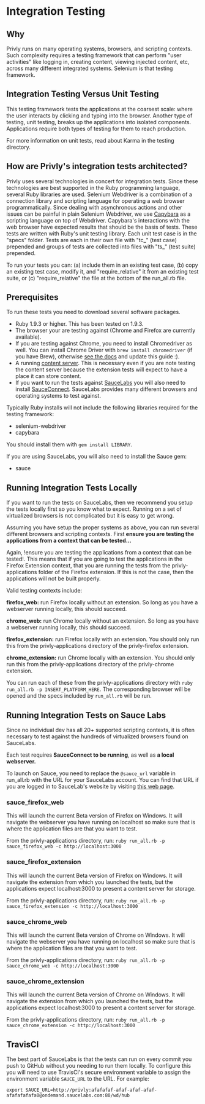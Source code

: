 # Integration Testing

## Why

Privly runs on many operating systems, browsers, and scripting contexts. Such
complexity requires a testing framework that can perform "user activities"
like logging in, creating content, viewing injected content, etc, across
many different integrated systems. Selenium is that testing framework.

## Integration Testing Versus Unit Testing

This testing framework tests the applications at the coarsest scale: where the
user interacts by clicking and typing into the browser. Another
type of testing, unit testing, breaks up the applications into isolated components.
Applications require both types of testing for them to reach production.

For more information on unit tests, read about Karma in the testing directory.

## How are Privly's integration tests architected?

Privly uses several technologies in concert for integration tests.
Since these technologies are best supported in the Ruby programming language,
several Ruby libraries are used. Selenium Webdriver is a combination of
a connection library and scripting language for operating a web browser
programmatically. Since dealing with asynchronous actions and other
issues can be painful in plain Selenium Webdriver, we use
[Capybara](https://github.com/jnicklas/capybara) as a scripting language
on top of Webdriver. Capybara's interactions with the web browser have expected
results that should be the basis of tests. These tests are written with
Ruby's unit testing library. Each unit test case is in the "specs" folder.
Tests are each in their own file with "tc_" (test case) prepended and groups of
tests are collected into files with "ts_" (test suite) prepended.

To run your tests you can: (a) include them in an existing test case,
(b) copy an existing test case, modify it, and "require_relative"
it from an existing test suite, or (c) "require_relative" the file at the bottom
of the run_all.rb file.

## Prerequisites

To run these tests you need to download several software packages.

* Ruby 1.9.3 or higher. This has been tested on 1.9.3.
* The browser your are testing against (Chrome and Firefox are currently available).
* If you are testing against Chrome, you need to install Chromedriver as well.
You can install Chrome Driver with `brew install chromedriver` (if you have Brew),
otherwise [see the docs](https://code.google.com/p/selenium/wiki/ChromeDriver) and
update this guide :).
* A running [content server](https://github.com/privly/privly-web). This is necessary
even if you are note testing the content server because the extension tests will
expect to have a place it can store content.
* If you want to run the tests against [SauceLabs](http://saucelabs.com) you will also
need to install [SauceConnect](https://docs.saucelabs.com/reference/sauce-connect/).
SauceLabs provides many different browsers and operating systems to test against.

Typically Ruby installs will not include the following libraries
required for the testing framework:

* selenium-webdriver  
* capybara  

You should install them with `gem install LIBRARY`.

If you are using SauceLabs, you will also need to install the Sauce gem:

* sauce

## Running Integration Tests Locally

If you want to run the tests on SauceLabs, then we recommend you setup the tests locally
first so you know what to expect. Running on a set of virtualized browsers is not
complicated but it is easy to get wrong.

Assuming you have setup the proper systems as above, you can run several different
browsers and scripting contexts. First **ensure you are testing the applications
from a context that can be tested...**

Again, !ensure you are testing the applications from a context that can be tested!.
This means that if you are going to test the applications in the Firefox Extension
context, that you are running the tests from the privly-applications folder of the
Firefox extension. If this is not the case, then the applications will not be built
properly.

Valid testing contexts include:

**firefox_web:** run Firefox locally without an extension. So long as you have
a webserver running locally, this should succeed.

**chrome_web:** run Chrome locally without an extension. So long as you have
a webserver running locally, this should succeed.

**firefox_extension:** run Firefox locally with an extension. You should only run
this from the privly-applications directory of the privly-firefox extension.

**chrome_extension:** run Chrome locally with an extension. You should only run
this from the privly-applications directory of the privly-chrome extension.

You can run each of these from the privly-applications directory with
`ruby run_all.rb -p INSERT_PLATFORM_HERE`. The corresponding browser will be
opened and the specs included by `run_all.rb` will be run.

## Running Integration Tests on Sauce Labs

Since no individual dev has all 20+ supported scripting contexts, it is often
necessary to test against the hundreds of virtualized browsers found on SauceLabs.

Each test requires **SauceConnect to be running**, as well as **a local webserver.**

To launch on Sauce, you need to replace the `@sauce_url` variable in run_all.rb
with the URL for your SauceLabs account. You can find that URL if you are logged
in to SauceLab's website by visiting [this web page](https://saucelabs.com/docs/ondemand/getting-started/env/ruby/se2/mac).

### sauce_firefox_web

This will launch the current Beta version of Firefox on Windows. It will navigate the
webserver you have running on localhost so make sure that is where the application files are that you want to test.

From the privly-applications directory, run: `ruby run_all.rb -p sauce_firefox_web -c http://localhost:3000`

### sauce_firefox_extension

This will launch the current Beta version of Firefox on Windows. It will navigate the
extension from which you launched the tests, but the applications expect localhost:3000 to present a content server for storage.

From the privly-applications directory, run: `ruby run_all.rb -p sauce_firefox_extension -c http://localhost:3000`

### sauce_chrome_web

This will launch the current Beta version of Chrome on Windows. It will navigate the
webserver you have running on localhost so make sure that is where the application files are that you want to test.

From the privly-applications directory, run: `ruby run_all.rb -p sauce_chrome_web -c http://localhost:3000`

### sauce_chrome_extension

This will launch the current Beta version of Chrome on Windows. It will navigate the
extension from which you launched the tests, but the applications expect localhost:3000 to present a content server for storage.

From the privly-applications directory, run: `ruby run_all.rb -p sauce_chrome_extension -c http://localhost:3000`

## TravisCI

The best part of SauceLabs is that the tests can run on every commit you push
to GitHub without you needing to run them locally. To configure this you will need
to use TravisCI's secure environment variable to assign the environment variable
`SAUCE_URL` to the URL. For example:

    export SAUCE_URL=http://privly:afafafaf-afaf-afaf-afaf-afafafafafa0@ondemand.saucelabs.com:80/wd/hub
